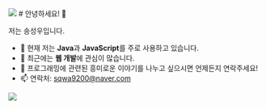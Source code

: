<img src="https://capsule-render.vercel.app/api?type=waving&color=BDBDC8&height=150&section=header" />
# 안녕하세요! 👋

저는 송성우입니다.

- 🌱 현재 저는 **Java**과 **JavaScript**를 주로 사용하고 있습니다.
- 🔭 최근에는 **웹 개발**에 관심이 많습니다.
- 💬 프로그래밍에 관련된 흥미로운 이야기를 나누고 싶으시면 언제든지 연락주세요!
- 📫 연락처: sqwa9200@naver.com

<img src="https://capsule-render.vercel.app/api?type=waving&color=BDBDC8&height=150&section=footer" />
